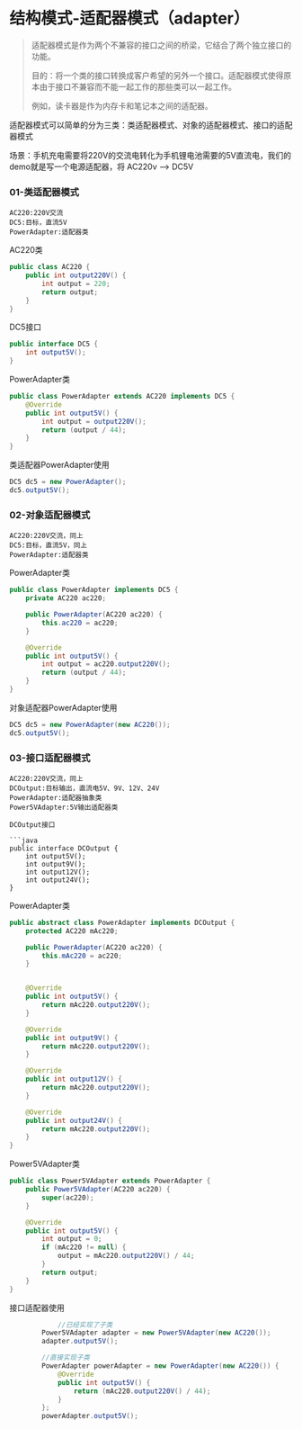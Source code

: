 # 结构模式-适配器模式（adapter）
>适配器模式是作为两个不兼容的接口之间的桥梁，它结合了两个独立接口的功能。
>
>目的：将一个类的接口转换成客户希望的另外一个接口。适配器模式使得原本由于接口不兼容而不能一起工作的那些类可以一起工作。
>
>例如，读卡器是作为内存卡和笔记本之间的适配器。

适配器模式可以简单的分为三类：类适配器模式、对象的适配器模式、接口的适配器模式

场景：手机充电需要将220V的交流电转化为手机锂电池需要的5V直流电，我们的demo就是写一个电源适配器，将 AC220v —> DC5V
### 01-类适配器模式

```
AC220:220V交流
DC5:目标，直流5V
PowerAdapter:适配器类
```

AC220类

```java
public class AC220 {
    public int output220V() {
        int output = 220;
        return output;
    }
}
```
DC5接口

```java
public interface DC5 {
    int output5V();
}
```
PowerAdapter类

```java
public class PowerAdapter extends AC220 implements DC5 {
    @Override
    public int output5V() {
        int output = output220V();
        return (output / 44);
    }
}
```
类适配器PowerAdapter使用

```java
DC5 dc5 = new PowerAdapter();
dc5.output5V();
```

### 02-对象适配器模式

```
AC220:220V交流，同上
DC5:目标，直流5V，同上
PowerAdapter:适配器类
```
PowerAdapter类

```java
public class PowerAdapter implements DC5 {
    private AC220 ac220;

    public PowerAdapter(AC220 ac220) {
        this.ac220 = ac220;
    }

    @Override
    public int output5V() {
        int output = ac220.output220V();
        return (output / 44);
    }
}
```
对象适配器PowerAdapter使用

```java
DC5 dc5 = new PowerAdapter(new AC220());
dc5.output5V();
```

### 03-接口适配器模式

```
AC220:220V交流，同上
DCOutput:目标输出，直流电5V、9V、12V、24V
PowerAdapter:适配器抽象类
Power5VAdapter:5V输出适配器类
```

```
DCOutput接口

```java
public interface DCOutput {
    int output5V();
    int output9V();
    int output12V();
    int output24V();
}
```
PowerAdapter类

```java
public abstract class PowerAdapter implements DCOutput {
    protected AC220 mAc220;

    public PowerAdapter(AC220 ac220) {
        this.mAc220 = ac220;
    }


    @Override
    public int output5V() {
        return mAc220.output220V();
    }

    @Override
    public int output9V() {
        return mAc220.output220V();
    }

    @Override
    public int output12V() {
        return mAc220.output220V();
    }

    @Override
    public int output24V() {
        return mAc220.output220V();
    }
}
```
Power5VAdapter类

```java
public class Power5VAdapter extends PowerAdapter {
    public Power5VAdapter(AC220 ac220) {
        super(ac220);
    }

    @Override
    public int output5V() {
        int output = 0;
        if (mAc220 != null) {
            output = mAc220.output220V() / 44;
        }
        return output;
    }
}
```

接口适配器使用

```java
            //已经实现了子类
        Power5VAdapter adapter = new Power5VAdapter(new AC220());
        adapter.output5V();

        //直接实现子类
        PowerAdapter powerAdapter = new PowerAdapter(new AC220()) {
            @Override
            public int output5V() {
                return (mAc220.output220V() / 44);
            }
        };
        powerAdapter.output5V();
```
